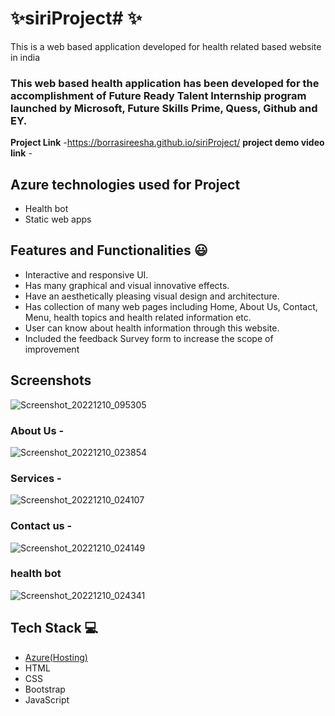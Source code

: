 # ✨siriProject# ✨

This is a web based application developed for health related based website in india

### This web based health application has been developed for the accomplishment of Future Ready Talent Internship program launched by Microsoft, Future Skills Prime, Quess, Github and EY.


**Project Link** -https://borrasireesha.github.io/siriProject/
**project demo video link** - 

## Azure technologies used for Project

- Health bot
- Static web apps

## Features and Functionalities 😃

- Interactive and responsive UI.
- Has many graphical and visual innovative effects.
- Have an aesthetically pleasing visual design and architecture.
- Has collection of many web pages including Home, About Us, Contact, Menu, health topics and health related information etc.
- User can know about health information through this website.
- Included the feedback Survey form to increase the scope of improvement 

## Screenshots


![Screenshot_20221210_095305](https://user-images.githubusercontent.com/117969941/206829565-273e027f-fdee-40ce-ba10-d29702f94ea4.png)


### About Us -

![Screenshot_20221210_023854](https://user-images.githubusercontent.com/117969941/206842479-76eb44d0-5919-4946-be25-c79a6cee2f11.png)


### Services -

![Screenshot_20221210_024107](https://user-images.githubusercontent.com/117969941/206842532-94d6f6d4-8a01-4aee-ab60-6d5ae6669890.png)


### Contact us -

![Screenshot_20221210_024149](https://user-images.githubusercontent.com/117969941/206842527-439558d7-bf30-4734-9e4b-3f299c27ed7a.png)


### health bot


![Screenshot_20221210_024341](https://user-images.githubusercontent.com/117969941/206842503-3d412613-b745-442e-b3a3-e097678dc31d.png)


## Tech Stack 💻

- [Azure(Hosting)](https://azure.microsoft.com/en-in/features/azure-portal/)
- HTML
- CSS
- Bootstrap
- JavaScript

